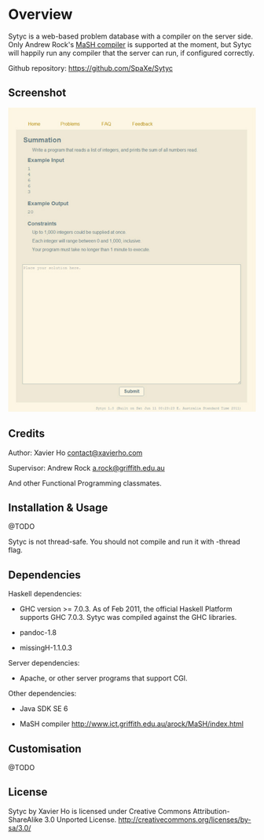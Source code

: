 Overview
========
Sytyc is a web-based problem database with a compiler on the server side.
Only Andrew Rock's [MaSH compiler](http://www.ict.griffith.edu.au/arock/MaSH/index.html)
is supported at the moment, but Sytyc will happily run any compiler that the
server can run, if configured correctly.

Github repository: https://github.com/SpaXe/Sytyc

Screenshot
----------
![Sytyc Problem Sample Screen](https://github.com/SpaXe/Sytyc/raw/master/images/screenshot.jpg)

Credits
-------
Author: Xavier Ho contact@xavierho.com

Supervisor: Andrew Rock a.rock@griffith.edu.au

And other Functional Programming classmates.

Installation & Usage
--------------------
@TODO

Sytyc is not thread-safe. You should not compile and run it with -thread flag.

Dependencies
------------
Haskell dependencies:

  * GHC version >= 7.0.3. As of Feb 2011, the official Haskell Platform 
  supports GHC 7.0.3. Sytyc was compiled against the GHC libraries.
  
  * pandoc-1.8
  
  * missingH-1.1.0.3

Server dependencies:

  * Apache, or other server programs that support CGI.

Other dependencies:

  * Java SDK SE 6
  
  * MaSH compiler http://www.ict.griffith.edu.au/arock/MaSH/index.html

Customisation
-------------
@TODO

License
-------
Sytyc by Xavier Ho is licensed under
Creative Commons Attribution-ShareAlike 3.0 Unported License.
http://creativecommons.org/licenses/by-sa/3.0/